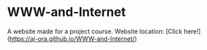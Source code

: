 # WWW-and-Internet
A website made for a project course.
Website location: [Click here!] (https://aj-ora.github.io/WWW-and-Internet/)
